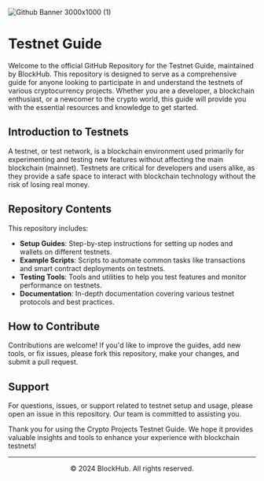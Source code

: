 ![Github Banner 3000x1000 (1)](https://github.com/BlockchainsHub/Testnet/assets/77204008/8deb059c-1aa4-4e15-b41b-96b6483f2531)

# Testnet Guide
Welcome to the official GitHub Repository for the Testnet Guide, maintained by BlockHub. This repository is designed to serve as a comprehensive guide for anyone looking to participate in and understand the testnets of various cryptocurrency projects. Whether you are a developer, a blockchain enthusiast, or a newcomer to the crypto world, this guide will provide you with the essential resources and knowledge to get started.

## Introduction to Testnets
A testnet, or test network, is a blockchain environment used primarily for experimenting and testing new features without affecting the main blockchain (mainnet). Testnets are critical for developers and users alike, as they provide a safe space to interact with blockchain technology without the risk of losing real money.

## Repository Contents
This repository includes:
- **Setup Guides**: Step-by-step instructions for setting up nodes and wallets on different testnets.
- **Example Scripts**: Scripts to automate common tasks like transactions and smart contract deployments on testnets.
- **Testing Tools**: Tools and utilities to help you test features and monitor performance on testnets.
- **Documentation**: In-depth documentation covering various testnet protocols and best practices.

## How to Contribute
Contributions are welcome! If you'd like to improve the guides, add new tools, or fix issues, please fork this repository, make your changes, and submit a pull request.

## Support
For questions, issues, or support related to testnet setup and usage, please open an issue in this repository. Our team is committed to assisting you.

<!-- 
## Acknowledgments
- Thanks to the BlockHub team and all contributors who help maintain and expand this testnet guide.
- We appreciate the broader crypto community for their ongoing support and feedback.
-->

Thank you for using the Crypto Projects Testnet Guide. We hope it provides valuable insights and tools to enhance your experience with blockchain testnets!

-----------------------------------------------------------------

<p align="center">
  &copy; 2024 BlockHub. All rights reserved.
</p>
